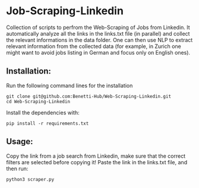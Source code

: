 # Job-Scraping-Linkedin

Collection of scripts to perfrom the Web-Scraping of Jobs from Linkedin. It automatically analyze all the links in the links.txt file (in parallel) and collect the relevant informations in the data folder. One can then use NLP to extract relevant information from the collected data (for example, in Zurich one might want to avoid jobs listing in German and focus only on English ones).

## Installation:

Run the following command lines for the installation
```
git clone git@github.com:Benetti-Hub/Web-Scraping-Linkedin.git
cd Web-Scraping-Linkedin
```
Install the dependencies with:
```
pip install -r requirements.txt
```
## Usage:

Copy the link from a job search from Linkedin, make sure that the correct filters are selected before copying it!
Paste the link in the links.txt file, and then run:

```
python3 scraper.py
```






